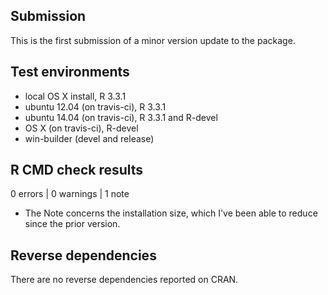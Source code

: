 ## Submission

This is the first submission of a minor version update to the package.  

## Test environments
* local OS X install, R 3.3.1
* ubuntu 12.04 (on travis-ci), R 3.3.1
* ubuntu 14.04 (on travis-ci), R 3.3.1 and R-devel
* OS X (on travis-ci), R-devel
* win-builder (devel and release)

## R CMD check results

0 errors | 0 warnings | 1 note

* The Note concerns the installation size, which I've been able to reduce since the prior version.

## Reverse dependencies

There are no reverse dependencies reported on CRAN. 